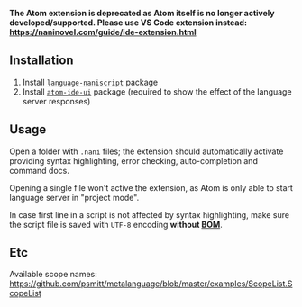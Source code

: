 **The Atom extension is deprecated as Atom itself is no longer actively developed/supported. Please use VS Code extension instead: https://naninovel.com/guide/ide-extension.html**

## Installation

1. Install [`language-naniscript`](https://atom.io/packages/language-naniscript) package
2. Install [`atom-ide-ui`](https://atom.io/packages/atom-ide-ui) package (required to show the effect of the language server responses)

## Usage

Open a folder with `.nani` files; the extension should automatically activate providing syntax highlighting, error checking, auto-completion and command docs. 

Opening a single file won't active the extension, as Atom is only able to start language server in "project mode".

In case first line in a script is not affected by syntax highlighting, make sure the script file is saved with `UTF-8` encoding **without [BOM](https://en.wikipedia.org/wiki/Byte_order_mark)**.

## Etc

Available scope names: https://github.com/psmitt/metalanguage/blob/master/examples/ScopeList.ScopeList
